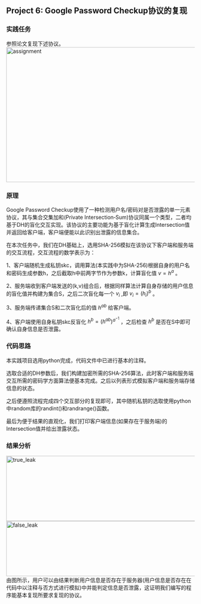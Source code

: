 ## Project 6: Google Password Checkup协议的复现
### 实践任务
参照论文复现下述协议。
<img width="663" height="360" alt="assignment" src="https://github.com/user-attachments/assets/f83de0fb-4362-4655-8b32-5eac7ca3ffd0" />

### 原理

Google Password Checkup使用了一种检测用户名/密码对是否泄露的单一元素协议，其与集合交集加和(Private Intersection‑Sum)协议同属一个类型，二者均基于DH的盲化交互实现。该协议的主要功能为基于盲化计算生成Intersection值并返回给客户端，客户端便能以此识别出泄露的信息集合。

在本次任务中，我们在DH基础上，选用SHA-256模拟在该协议下客户端和服务端的交互流程，交互流程的数学表示为：

1、客户端随机生成私钥skc，调用算法(本实践中为SHA-256)根据自身的用户名和密码生成参数h，之后截取h中前两字节作为参数k，计算盲化值 $v=h^{a}$ 。

2、服务端收到客户端发送的(k,v)组合后，根据同样算法计算自身存储的用户信息的盲化值并构建为集合S，之后二次盲化每一个 $v_{i}$ ,即 $v_{i}=(h_{i})^{b}$ 。

3、服务端传递集合S和二次盲化后的值 $h^{ab}$ 给客户端。

4、客户端使用自身私钥skc反盲化 $h^{b}=(h^{ab})^{a^{-1}}$ ，之后检查 $h^{b}$ 是否在S中即可确认自身信息是否泄露。

### 代码思路
本实践项目选用python完成，代码文件中已进行基本的注释。

选取合适的DH参数后，我们构建加密所需的SHA-256算法，此时客户端和服务端交互所需的密码学方面算法便基本完成。之后以列表形式模拟客户端和服务端存储信息的状态。

之后便遵照流程完成四个交互部分的复现即可，其中随机私钥的选取使用python中random库的randint()和randrange()函数。

最后为便于结果的直观化，我们打印客户端信息(如果存在于服务端)的Intersection值并给出泄露状态。

### 结果分析
<img width="768" height="174" alt="true_leak" src="https://github.com/user-attachments/assets/6dcf637c-86de-4de4-b721-ad8cc266c0a4" />
<img width="756" height="147" alt="false_leak" src="https://github.com/user-attachments/assets/c4b417e5-a979-49d7-9d8b-3eb80263e28e" />
由图所示，用户可以由结果判断用户信息是否存在于服务器(用户信息是否存在在代码中以注释与否方式进行模拟)中并能判定信息是否泄露，这证明我们编写的程序能基本复现所要求复现的协议。
